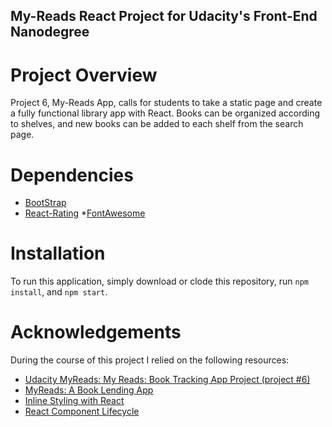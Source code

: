 ## My-Reads React Project for Udacity's Front-End Nanodegree

# Project Overview

Project 6, My-Reads App, calls for students to take a static page and create a fully functional library app with React. Books can be organized according to shelves, and new books can be added to each shelf from the search page.

# Dependencies

- [BootStrap](#bootstrap)
- [React-Rating](#react-rating) \*[FontAwesome](fontawesome)

# Installation

To run this application, simply download or clode this repository, run `npm install`, and `npm start`.

# Acknowledgements

During the course of this project I relied on the following resources:

- [Udacity MyReads: My Reads: Book Tracking App Project (project #6)](https://tinyurl.com/y8lkbemb)
- [MyReads: A Book Lending App](https://tinyurl.com/y8gqkvpd)
- [Inline Styling with React](https://coursework.vschool.io/inline-styling-with-react/)
- [React Component Lifecycle](https://github.com/jordanhudgens/ReactComponentLifecycleDeepDive)
